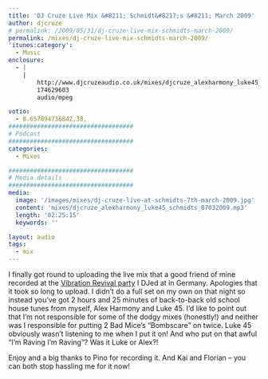 ```yaml
---
title: 'DJ Cruze Live Mix &#8211; Schmidt&#8217;s &#8211; March 2009'
author: djcruze
# permalink: /2009/05/31/dj-cruze-live-mix-schmidts-march-2009/
permalink: /mixes/dj-cruze-live-mix-schmidts-march-2009/
'itunes:category':
  - Music
enclosure:
  - |
    |
        http://www.djcruzeaudio.co.uk/mixes/djcruze_alexharmony_luke45_schmidts_07032009.mp3
        174629603
        audio/mpeg

votio:
  - 8.657894736842,38,
###################################
# Podcast
###################################
categories:
  - Mixes

###################################
# Media details
###################################
media:
  image: '/images/mixes/dj-cruze-live-at-schmidts-7th-march-2009.jpg'
  content: 'mixes/djcruze_alexharmony_luke45_schmidts_07032009.mp3'
  length: '02:25:15'
  keywords: ''

layout: audio
tags:
  - mix
---
```


I finally got round to uploading the live mix that a good friend of mine recorded at the [Vibration Revival party][2] I DJed at in Germany. Apologies that it took so long to upload. I didn&#8217;t do a full set on my own on that night so instead you&#8217;ve got 2 hours and 25 minutes of back-to-back old school house tunes from myself, Alex Harmony and Luke 45. I&#8217;d like to point out that I&#8217;m not responsible for some of the dodgy mixes (honestly!) and neither was I responsible for putting 2 Bad Mice&#8217;s &#8220;Bombscare&#8221; on twice. Luke 45 obviously wasn&#8217;t listening to me when I put it on! And who put on that awful &#8220;I&#8217;m Raving I&#8217;m Raving&#8221;? Was it Luke or Alex?!

Enjoy and a big thanks to Pino for recording it. And Kai and Florian &#8211; you can both stop hassling me for it now!

[1]: http://www.djcruze.co.uk/cms/wp-content/uploads/2009/05/dj-cruze-live-at-schmidts-7th-march-2009.jpg
[2]: http://www.djcruze.co.uk/cms/2009/02/16/vibration-revival-party-schmidts-7th-march-2009/
